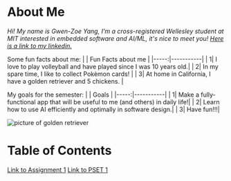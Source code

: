# About Me
*Hi! My name is Gwen-Zoe Yang, I'm a cross-registered Wellesley student at MIT interested in embedded software and AI/ML, it's nice to meet you! [Here is a link to my linkedin.](https://www.linkedin.com/in/gwenzoeyang/)*

Some fun facts about me:
|  | Fun Facts about me |
|-----:|-----------|
|     1| I love to play volleyball and have played since I was 10 years old.|
|     2| In my spare time, I like to collect Pokèmon cards!                 |
|     3| At home in California, I have a golden retriever and 5 chickens.   |

My goals for the semester:
|  | Goals |
|-----:|-----------|
|     1| Make a fully-functional app that will be useful to me (and others) in daily life!|
|     2| Learn how to use AI efficiently and optimally in software design.|
|     3| Have fun!!!|

![picture of golden retriever](https://www.vidavetcare.com/wp-content/uploads/sites/234/2022/04/golden-retriever-dog-breed-info.jpeg)

# Table of Contents
[Link to Assignment 1](assignments/assignment1.md)
[Link to PSET 1](psets/pset1.md)
